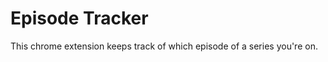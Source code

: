 Episode Tracker
===============
This chrome extension keeps track of which episode of a series you're on.


